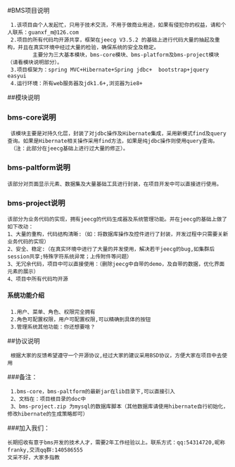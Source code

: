 #BMS项目说明

     1.该项目由个人发起忙，只用于技术交流，不用于做商业用途，如果有侵犯你的权益，请和个人联系：guanxf_m@126.com
     2.项目的所有代码均开源共享，框架在jeecg V3.5.2 的基础上进行代码大量的抽起及重构，并且在真实环境中经过大量的检验，确保系统的安全及稳定。
            主要分为三大基本模块，bms-core模块、bms-platform及bms-project模块（请看模块说明部分）。
     3.项目框架为：spring MVC+Hibernate+Spring jdbc+  bootstrap+jquery easyui
     4.运行环境：所有web服务器及jdk1.6+,浏览器为ie8+


##模块说明

### bms-core说明

     该模块主要是对持久化层，封装了对jdbc操作及Hibernate集成，采用新模式find及query查询。如果是Hibernate相关操作采用find方法，如果是纯jdbc操作则使用query查询。
     （注：此部分在jeecg基础上进行过大量的修正）。

### bms-paltform说明

    该部分对页面显示元素、数据集及大量基础工具进行封装，在项目开发中可以直接进行使用。

### bms-project说明

    该部分为业务代码的实现，拥有jeecg的代码生成器及系统管理功能。并在jeecg的基础上做了如下改动：
    1、大量的重构，代码结构清晰:（如：将数据库操作及控件进行了封装，开发过程中只需要关新业务代码的实现）
    2、安全、稳定:（在真实环境中进行了大量的并发使用，解决若干jeecg的bug,如集群后session共享;特殊字符系统异常；上传附件等问题）
    3、无冗余代码，项目中可以直接使用：（删除jeecg中自带的demo，及自带的数据，优化界面元素的展示）
    4、项目中所有代码均开源

#### 系统功能介绍
     1.用户、菜单、角色、权限完全拥有
     2.角色可配置权限，用户可配置权限,可以精确到具体的按钮
     3.管理系统其他功能：你还想要啥？


##协议说明

     根据大家的反馈希望遵守一个开源协议,经过大家的建议采用BSD协议，方便大家在项目中去使用

###备注：

     1.bms-core，bms-paltform的最新jar在lib目录下,可以直接引入
     2、文档在：项目根目录的doc中
     3、bms-project.zip 为mysql的数据库脚本（其他数据库请使用hibernate自行初始化，修改hibernate的生成策略即可）

###加入我们：

    长期招收有意于bms开发的技术人才，需要2年工作经验以上。联系方式：qq:54314720,昵称franky,交流qq群:140586555
    文采不好，大家多指教

